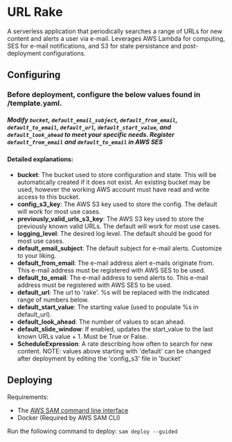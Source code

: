 # URL Rake
A serverless application that periodically searches a range of URLs for new content and alerts a user via e-mail.  Leverages AWS Lambda for computing, SES for e-mail notifications, and S3 for state persistance and post-deployment configurations.

## Configuring
### **Before deployment**, configure the below values found in /template.yaml.
##### *Modify `bucket`, `default_email_subject`, `default_from_email`, `default_to_email`, `default_url`, `default_start_value`, and `default_look_ahead` to meet your specific needs.  Register `default_from_email` and `default_to_email` in AWS SES*
#### Detailed explanations:
* **bucket**: The bucket used to store configuration and state.  This will be automatically created if it does not exist.  An existing bucket may be used, however the working AWS account must have read and write access to this bucket.
* **config_s3_key**: The AWS S3 key used to store the config.  The default will work for most use cases.
* **previously_valid_urls_s3_key**: The AWS S3 key used to store the previously known valid URLs.  The default will work for most use cases.
* **logging_level**: The desired log level. The default should be good for most use cases.
* **default_email_subject**: The default subject for e-mail alerts.  Customize to your liking.
* **default_from_email**: The e-mail address alert e-mails originate from.  This e-mail address must be registered with AWS SES to be used.
* **default_to_email**: The e-mail address to send alerts to.  This e-mail address must be registered with AWS SES to be used.
* **default_url**:  The url to 'rake'.  %s will be replaced with the indicated range of numbers below.
* **default_start_value**: The starting value (used to populate %s in default_url).
* **default_look_ahead**: The number of values to scan ahead.
* **default_slide_window**: If enabled, updates the start_value to the last known URLs value + 1.  Must be True or False.
* **ScheduleExpression**: A rate describing how often to search for new content.
NOTE: values above starting with 'default' can be changed after deployment by editing the 'config_s3' file in 'bucket'
## Deploying
Requirements:
* The [AWS SAM command line interface](https://aws.amazon.com/serverless/sam/)
* Docker (Required by AWS SAM CLI)

Run the following command to deploy:
`sam deploy --guided`
